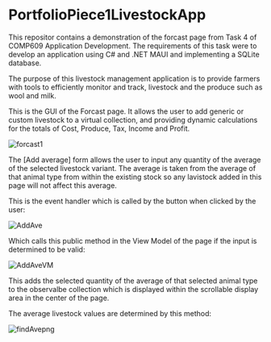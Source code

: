 # PortfolioPiece1LivestockApp

This repositor contains a demonstration of the forcast page from Task 4 of COMP609 Application Development.
The requirements of this task were to develop an application using C# and .NET MAUI and implementing a SQLite database.

The purpose of this livestock management application is to provide farmers with tools to efficiently monitor and track, 
livestock and the produce such as wool and milk.

This is the GUI of the Forcast page. It allows the user to add generic or custom livestock to a virtual collection, and 
providing dynamic calculations for the totals of Cost, Produce, Tax, Income and Profit.

![forcast1](https://github.com/c99999991/PortfolioPiece1LivestockApp/assets/142708292/acda3a4b-3a56-41a6-849c-d12f8bc2199a)

The [Add average] form allows the user to input any quantity of the average of the selected livestock variant.
The average is taken from the average of that animal type from within the existing stock so any lavistock added 
in this page will not affect this average.

This is the event handler which is called by the button when clicked by the user:

![AddAve](https://github.com/c99999991/PortfolioPiece1LivestockApp/assets/142708292/0b833716-d796-4072-a737-a443bf16c97d)

Which calls this public method in the View Model of the page if the input is determined to be valid:

![AddAveVM](https://github.com/c99999991/PortfolioPiece1LivestockApp/assets/142708292/1cceb5cf-7e00-4664-a73a-ab8ee9d62d85)

This adds the selected quantity of the average of that selected animal type to the observalbe collection which is displayed within 
the scrollable display area in the center of the page.

The average livestock values are determined by this method:

![findAvepng](https://github.com/c99999991/PortfolioPiece1LivestockApp/assets/142708292/d9cb6ffd-7f4f-475a-950c-f7f4ff455b17)



